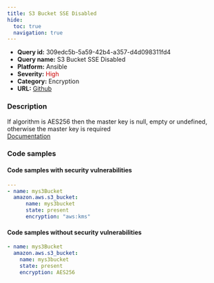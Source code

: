 ```yaml
---
title: S3 Bucket SSE Disabled
hide:
  toc: true
  navigation: true
---
```


<style>
  .highlight .hll {
    background-color: #ff171742;
  }
  .md-content {
    max-width: 1100px;
    margin: 0 auto;
  }
</style>

-   **Query id:** 309edc5b-5a59-42b4-a357-d4d098311fd4
-   **Query name:** S3 Bucket SSE Disabled
-   **Platform:** Ansible
-   **Severity:** <span style="color:#C00">High</span>
-   **Category:** Encryption
-   **URL:** [Github](https://github.com/Checkmarx/kics/tree/master/assets/queries/ansible/aws/s3_bucket_sse_disabled)

### Description
If algorithm is AES256 then the master key is null, empty or undefined, otherwise the master key is required<br>
[Documentation](https://docs.ansible.com/ansible/latest/collections/amazon/aws/s3_bucket_module.html#parameter-encryption_key_id)

### Code samples
#### Code samples with security vulnerabilities
```yaml title="Positive test num. 1 - yaml file" hl_lines="6"
---
- name: mys3Bucket
  amazon.aws.s3_bucket:
      name: mys3bucket
      state: present
      encryption: "aws:kms"

```


#### Code samples without security vulnerabilities
```yaml title="Negative test num. 1 - yaml file"
- name: mys3Bucket
  amazon.aws.s3_bucket:
    name: mys3bucket
    state: present
    encryption: AES256

```
